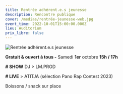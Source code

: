 ```yaml
---
title: Rentrée adhérent.e.s jeunesse
description: Rencontre publique
cover: /medias/rentrée-jeunesse-web.jpg
event_time: 2022-10-01T15:00:00.000Z
lieu: Auditorium
prix_libre: false
---
```

![Rentrée adhérent.e.s jeunesse](/medias/rentrée-jeunesse-web.jpg)

**Gratuit & ouvert à tous -** Samedi **1er** octobre **15h / 17h**

**\# SHOW** DJ > LM.PROD

**\# LIVE** > ATITJA (sélection Pano Rap Contest 2023)

Boissons / snack sur place